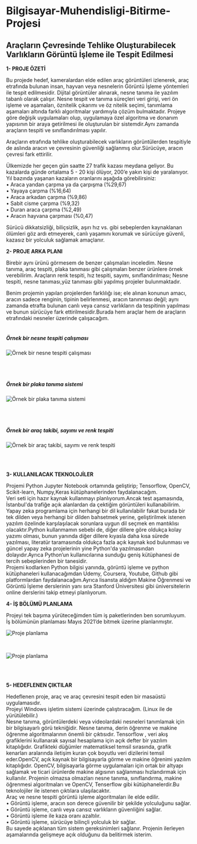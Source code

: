 # Bilgisayar-Muhendisligi-Bitirme-Projesi
## Araçların Çevresinde Tehlike Oluşturabilecek Varlıkların Görüntü İşleme ile Tespit Edilmesi

**1- PROJE ÖZETİ**

Bu projede hedef, kameralardan elde edilen araç görüntüleri izlenerek, araç etrafında bulunan insan, hayvan veya nesnelerin Görüntü İşleme yöntemleri ile tespit edilmesidir. Dijital görüntüler alınarak, nesne tanıma ile yazılım tabanlı olarak çalışır. Nesne tespit ve tanıma süreçleri veri girişi, veri ön işleme ve aşamaları, öznitelik çıkarımı ve öz nitelik seçimi, tanımlama aşamaları altında farklı algoritmalar yardımıyla çözüm bulmaktadır. Projeye göre değişik uygulamaları olup, uygulamaya özel algoritma ve donanım yapısının bir araya getirilmesi ile oluşturulan bir sistemdir.Aynı zamanda araçların tespiti ve sınıflandırılması yapılır.

Araçların etrafında  tehlike oluşturabilecek varlıkların görüntülerden tespitiyle de aslında aracın ve çevresinin güvenliği sağlanmış olur.Sürücüye, aracın çevresi fark ettirilir. <br/>

Ülkemizde her geçen gün saatte 27 trafik kazası meydana geliyor. Bu kazalarda günde ortalama 5 - 20 kişi ölüyor, 200’e yakın kişi de yaralanıyor. 
Yıl bazında yaşanan kazaların oranlarını aşağıda görebilirsiniz: <br/>
•	Araca yandan çarpma ya da çarpışma (%29,67) <br/>
•	Yayaya çarpma (%16,64)   <br/>
•	Araca arkadan çarpma (%9,86)  <br/>
•	Sabit cisme çarpma (%9,32)     <br/>
•	Duran araca çarpma (%2,49)    <br/>
•	Aracın hayvana çarpması (%0,47)   <br/>

Sürücü dikkatsizliği, biliçsizlik, aşırı hız vs. gibi sebeplerden kaynaklanan ölümleri göz ardı etmeyerek, canlı yaşamını korumak ve sürücüye güvenli, kazasız bir yolculuk sağlamak amaçlanır.

**2- PROJE ARKA PLANI**

Birebir aynı ürünü görmesem de benzer çalışmaları inceledim. Nesne tanıma, araç tespiti, plaka tanıması gibi çalışmaları benzer ürünlere örnek verebilirim.
Araçların renk tespiti, hız tespiti, sayımı, sınıflandırılması; Nesne tespiti, nesne tanıması,yüz tanıması gibi yapılmış projeler bulunmaktadır.

Benim projemin yapılan projelerden farklılığı ise; ele alınan konunun amacı, aracın sadece renginin, tipinin belirlenmesi, aracın tanınması değil; aynı zamanda etrafta bulunan canlı veya cansız varlıkların da tespitinin yapılması ve bunun sürücüye fark ettirilmesidir.Burada hem araçlar hem de araçların etrafındaki nesneler üzerinde çalışacağım.
<br/>
<br/>

##### Örnek bir nesne tespiti çalışması
![Örnek bir nesne tespiti çalışması](https://github.com/OlafenwaMoses/ImageAI/raw/master/data-images/video1.jpg)  

<br/>
<br/>

##### Örnek bir plaka tanıma sistemi
![Örnek bir plaka tanıma sistemi](https://www.desialarmi.com/wp-content/uploads/2016/08/plaka-tan%C4%B1ma-sistemleri-1024x576.jpg)


<br/>
<br/>

##### Örnek bir araç takibi, sayımı ve renk tespiti
![Örnek bir araç takibi, sayımı ve renk tespiti](https://user-images.githubusercontent.com/22610163/36344830-095cc4ec-1431-11e8-8e57-976c40d87cf9.gif)


<br/>
<br/>

**3- KULLANILACAK TEKNOLOJİLER**

Projemi Python Jupyter Notebook ortamında geliştirip; Tensorflow, OpenCV, Scikit-learn, Numpy,Keras kütüphanelerinden faydalanacağım. <br/>
Veri seti için hazır kaynak kullanmayı planlıyorum.Ancak test aşamasında, İstanbul'da trafiğe açık alanlardan da çektiğim görüntüleri kullanabilirim. <br/>
Yapay zeka programlama için herhangi bir dil kullanılabilir fakat burada bir tek dilden veya herhangi bir dilden bahsetmek yerine, geliştirilmek istenen yazılım özelinde karşılaşılacak sorunlara uygun dil seçmek en mantıklısı olacaktır.Python kullanmamın sebebi de, diğer dillere göre oldukça kolay yazımı olması, bunun yanında diğer dillere kıyasla daha kısa sürede yazılması, literatür taramasında oldukça fazla açık kaynak kod bulunması ve güncel yapay zeka projelerinin yine Python'da yazılmasından dolayıdır.Ayrıca Python’un kullanıcılarına sunduğu geniş kütüphanesi de tercih sebeplerinden bir tanesidir. <br/>
Projemi kodlarken Python bilgisi yanında, görüntü işleme ve python kütüphaneleri kullanacağımdan Udemy, Coursera, Youtube, Github gibi platformlardan faydalanacağım.Ayrıca lisansta aldığım Makine Öğrenmesi ve Görüntü İşleme derslerinin yanı sıra Stanford Üniversitesi gibi üniversitelerin online derslerini takip etmeyi planlıyorum.



**4- İŞ BÖLÜMÜ PLANLAMA**

Projeyi tek başıma yürüteceğimden tüm iş paketlerinden ben sorumluyum. <br/>
İş bölümünün planlaması Mayıs 2021’de bitmek üzerine planlanmıştır.

![Proje planlama](https://lh3.googleusercontent.com/-bTZQ_Ssow2E/X7j5M8gx5kI/AAAAAAABAUM/iqAbGkCVEX8Ye5icEGP3piCU74EXM0BzACLcBGAsYHQ/w540-h556/image.png)

<br/>

![Proje planlama](https://lh3.googleusercontent.com/-QDXujP7OwyQ/X7j5q2n-QlI/AAAAAAABAUU/XrwUENU0mS0NU_CU2yuliNxRhpoiAOkVgCLcBGAsYHQ/w543-h450/image.png)

<br/>
<br/>

**5- HEDEFLENEN ÇIKTILAR**

Hedeflenen proje, araç ve araç çevresini tespit eden bir masaüstü uygulamasıdır. <br/>
Projeyi Windows işletim sistemi üzerinde çalıştıracağım. 
(Linux ile de yürütülebilir.) <br/>
Nesne tanıma, görüntülerdeki veya videolardaki nesneleri tanımlamak için bir bilgisayarlı görü tekniğidir. Nesne tanıma, derin öğrenme ve makine öğrenme algoritmalarının önemli bir çıktısıdır. Tensorflow , veri akış grafiklerini kullanarak sayısal hesaplama için açık defter bir yazılım kitaplığıdır. Grafikteki düğümler matematiksel temsil sırasında, grafik kenarları aralarında iletişim kuran çok boyutlu veri dizilerini temsil eder.OpenCV, açık kaynak bir bilgisayarla görme ve makine öğrenimi yazılım kitaplığıdır. OpenCV, bilgisayarla görme uygulamaları için ortak bir altyapı sağlamak ve ticari ürünlerde makine algısının sağlanması hızlandırmak için kullanılır.
Projenin olmazsa olmazları nesne tanıma, sınıflandırma, makine öğrenmesi algoritmaları ve OpenCV, Tenserflow gibi kütüphanelerdir.Bu teknolojiler ile istenen çıktılara ulaşılacaktır. <br/>
Araç ve nesne tespiti görüntü işleme algoritmaları ile elde edilir. <br/>
•	Görüntü işleme, aracın son derece güvenilir bir şekilde yolculuğunu sağlar. <br/>
•	Görüntü işleme, canlı veya cansız varlıkların güvenliğini sağlar. <br/>
•	Görüntü işleme ile  kaza oranı azaltılır. <br/>
•	Görüntü işleme, sürücüye bilinçli yolculuk bir sağlar. <br/>
Bu sayede açıklanan tüm sistem gereksinimleri sağlanır. Projenin ilerleyen aşamalarında gelişmeye açık olduğunu da belitirmek isterim.













